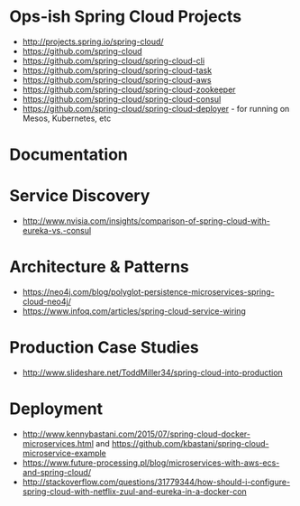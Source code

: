 

# Ops-ish Spring Cloud Projects
- http://projects.spring.io/spring-cloud/
- https://github.com/spring-cloud
- https://github.com/spring-cloud/spring-cloud-cli
- https://github.com/spring-cloud/spring-cloud-task
- https://github.com/spring-cloud/spring-cloud-aws
- https://github.com/spring-cloud/spring-cloud-zookeeper
- https://github.com/spring-cloud/spring-cloud-consul
- https://github.com/spring-cloud/spring-cloud-deployer - for running on Mesos, Kubernetes, etc

# Documentation 

# Service Discovery
- http://www.nvisia.com/insights/comparison-of-spring-cloud-with-eureka-vs.-consul

# Architecture & Patterns
- https://neo4j.com/blog/polyglot-persistence-microservices-spring-cloud-neo4j/
- https://www.infoq.com/articles/spring-cloud-service-wiring

# Production Case Studies
- http://www.slideshare.net/ToddMiller34/spring-cloud-into-production 

# Deployment
- http://www.kennybastani.com/2015/07/spring-cloud-docker-microservices.html and https://github.com/kbastani/spring-cloud-microservice-example
- https://www.future-processing.pl/blog/microservices-with-aws-ecs-and-spring-cloud/ 
- http://stackoverflow.com/questions/31779344/how-should-i-configure-spring-cloud-with-netflix-zuul-and-eureka-in-a-docker-con




